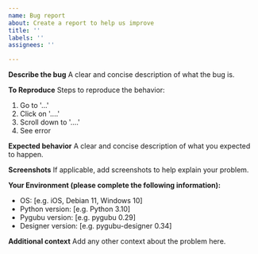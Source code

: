 ```yaml
---
name: Bug report
about: Create a report to help us improve
title: ''
labels: ''
assignees: ''

---
```


**Describe the bug**
A clear and concise description of what the bug is.

**To Reproduce**
Steps to reproduce the behavior:
1. Go to '...'
2. Click on '....'
3. Scroll down to '....'
4. See error

**Expected behavior**
A clear and concise description of what you expected to happen.

**Screenshots**
If applicable, add screenshots to help explain your problem.

**Your Environment (please complete the following information):**
 - OS: [e.g. iOS, Debian 11, Windows 10]
 - Python version: [e.g. Python 3.10]
 - Pygubu version: [e.g. pygubu 0.29]
 - Designer version: [e.g. pygubu-designer 0.34]

**Additional context**
Add any other context about the problem here.
